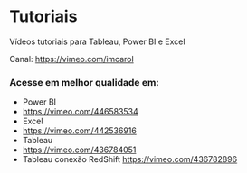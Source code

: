 # Tutoriais
Vídeos tutoriais para Tableau, Power BI e Excel

Canal:  https://vimeo.com/imcarol

### Acesse em melhor qualidade em:
 - Power BI
 - https://vimeo.com/446583534
 - Excel
 - https://vimeo.com/442536916
 - Tableau
 - https://vimeo.com/436784051
 - Tableau conexão RedShift
https://vimeo.com/436782896


